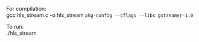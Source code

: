 For compilation:<br>
gcc hls_stream.c -o hls_stream `pkg-config --cflags --libs gstreamer-1.0`

To run:<br>
./hls_stream
